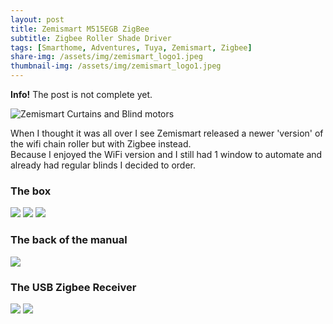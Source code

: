 ```yaml
---
layout: post
title: Zemismart M515EGB ZigBee
subtitle: Zigbee Roller Shade Driver
tags: [Smarthome, Adventures, Tuya, Zemismart, Zigbee]
share-img: /assets/img/zemismart_logo1.jpeg
thumbnail-img: /assets/img/zemismart_logo1.jpeg
---
```

<div class="alert alert-info">
  <strong>Info!</strong> The post is not complete yet.
</div>

![Zemismart Curtains and Blind motors](/assets/img/zemismart_m515eg_zigbee/zemismart_m515eg_zigbee.jpg)

When I thought it was all over I see Zemismart released a newer 'version' of the wifi chain roller but with Zigbee instead.  
Because I enjoyed the WiFi version and I still had 1 window to automate and already had regular blinds I decided to order.  
  
### The box
![](/assets/img/zemismart_m515eg_zigbee/case.jpg)
![](/assets/img/zemismart_m515eg_zigbee/case_open.jpg)
![](/assets/img/zemismart_m515eg_zigbee/case_manual.jpg)
  
### The back of the manual
![](/assets/img/zemismart_m515eg_zigbee/device_back.jpg)
  
### The USB Zigbee Receiver  
![](/assets/img/zemismart_m515eg_zigbee/usb_front.jpg)
![](/assets/img/zemismart_m515eg_zigbee/usb_back.jpg)
